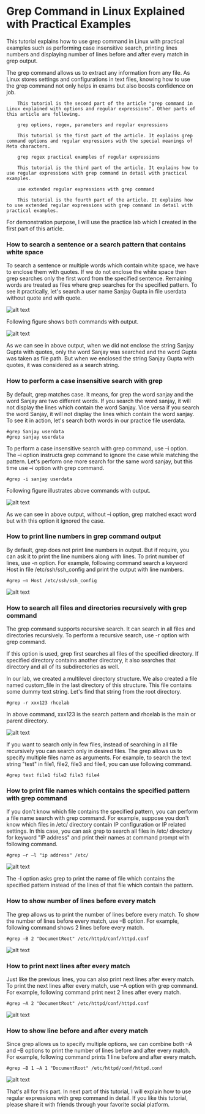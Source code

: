 # Grep Command in Linux Explained with Practical Examples

This tutorial explains how to use grep command in Linux with practical examples such as performing case insensitive search, printing lines numbers and displaying number of lines before and after every match in grep output.

The grep command allows us to extract any information from any file. As Linux stores settings and configurations in text files, knowing how to use the grep command not only helps in exams but also boosts confidence on job.

        This tutorial is the second part of the article "grep command in Linux explained with options and regular expressions". Other parts of this article are following.

        grep options, regex, parameters and regular expressions

        This tutorial is the first part of the article. It explains grep command options and regular expressions with the special meanings of Meta characters.

        grep regex practical examples of regular expressions

        This tutorial is the third part of the article. It explains how to use regular expressions with grep command in detail with practical examples.

        use extended regular expressions with grep command

        This tutorial is the fourth part of the article. It explains how to use extended regular expressions with grep command in detail with practical examples.


For demonstration purpose, I will use the practice lab which I created in the first part of this article.

### How to search a sentence or a search pattern that contains white space

To search a sentence or multiple words which contain white space, we have to enclose them with quotes. If we do not enclose the white space then grep searches only the first word from the specified sentence. Remaining words are treated as files where grep searches for the specified pattern. To see it practically, let's search a user name Sanjay Gupta in file userdata without quote and with quote.

![alt text](image.png)

Following figure shows both commands with output.

![alt text](image-1.png)

As we can see in above output, when we did not enclose the string Sanjay Gupta with quotes, only the word Sanjay was searched and the word Gupta was taken as file path. But when we enclosed the string Sanjay Gupta with quotes, it was considered as a search string.

### How to perform a case insensitive search with grep

By default, grep matches case. It means, for grep the word sanjay and the word Sanjay are two different words. If you search the word sanjay, it will not display the lines which contain the word Sanjay. Vice versa if you search the word Sanjay, it will not display the lines which contain the word sanjay. To see it in action, let's search both words in our practice file userdata.

```
#grep Sanjay userdata
#grep sanjay userdata
```

To perform a case insensitive search with grep command, use –i option. The –i option instructs grep command to ignore the case while matching the pattern. Let's perform one more search for the same word sanjay, but this time use –i option with grep command.

```
#grep -i sanjay userdata
```
Following figure illustrates above commands with output.

![alt text](image-2.png)

As we can see in above output, without –i option, grep matched exact word but with this option it ignored the case.

### How to print line numbers in grep command output

By default, grep does not print line numbers in output. But if require, you can ask it to print the line numbers along with lines. To print number of lines, use -n option. For example, following command search a keyword Host in file /etc/ssh/ssh_config and print the output with line numbers.

```
#grep –n Host /etc/ssh/ssh_config
```

![alt text](image-3.png)

### How to search all files and directories recursively with grep command
The grep command supports recursive search. It can search in all files and directories recursively. To perform a recursive search, use -r option with grep command.

If this option is used, grep first searches all files of the specified directory. If specified directory contains another directory, it also searches that directory and all of its subdirectories as well.

In our lab, we created a multilevel directory structure. We also created a file named custom_file in the last directory of this structure. This file contains some dummy text string. Let's find that string from the root directory.
```
#grep -r xxx123 rhcelab
```
In above command, xxx123 is the search pattern and rhcelab is the main or parent directory.

![alt text](image-4.png)

If you want to search only in few files, instead of searching in all file recursively you can search only in desired files. The grep allows us to specify multiple files name as arguments. For example, to search the text string "test" in file1, file2, file3 and file4, you can use following command.
```
#grep test file1 file2 file3 file4
```

### How to print file names which contains the specified pattern with grep command

If you don't know which file contains the specified pattern, you can perform a file name search with grep command. For example, suppose you don't know which files in /etc/ directory contain IP configuration or IP related settings. In this case, you can ask grep to search all files in /etc/ directory for keyword "IP address" and print their names at command prompt with following command.
```
#grep –r –l "ip address" /etc/
```

![alt text](image-5.png)

The -l option asks grep to print the name of file which contains the specified pattern instead of the lines of that file which contain the pattern.

### How to show number of lines before every match
The grep allows us to print the number of lines before every match. To show the number of lines before every match, use –B option. For example, following command shows 2 lines before every match.

```
#grep –B 2 "DocumentRoot" /etc/httpd/conf/httpd.conf
```

![alt text](image-6.png)

### How to print next lines after every match
Just like the previous lines, you can also print next lines after every match. To print the next lines after every match, use –A option with grep command. For example, following command print next 2 lines after every match.
```
#grep –A 2 "DocumentRoot" /etc/httpd/conf/httpd.conf
```

![alt text](image-7.png)


### How to show line before and after every match
Since grep allows us to specify multiple options, we can combine both –A and –B options to print the number of lines before and after every match. For example, following command prints 1 line before and after every match.
```
#grep –B 1 –A 1 "DocumentRoot" /etc/httpd/conf/httpd.conf
```

![alt text](image-8.png)

That's all for this part. In next part of this tutorial, I will explain how to use regular expressions with grep command in detail. If you like this tutorial, please share it with friends through your favorite social platform.